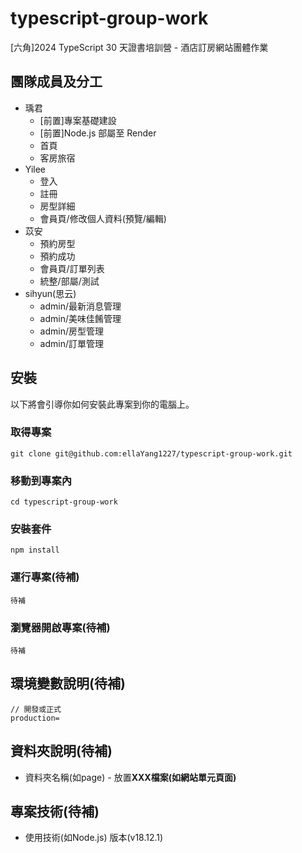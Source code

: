 # typescript-group-work
[六角]2024 TypeScript 30 天證書培訓營 - 酒店訂房網站團體作業

## 團隊成員及分工
- 瑀君
  - [前置]專案基礎建設
  - [前置]Node.js 部屬至 Render
  - 首頁
  - 客房旅宿
- Yilee
  - 登入
  - 註冊
  - 房型詳細
  - 會員頁/修改個人資料(預覽/編輯)
- 苡安
  - 預約房型
  - 預約成功
  - 會員頁/訂單列表
  - 統整/部屬/測試
- sihyun(思云)
  - admin/最新消息管理
  - admin/美味佳餚管理
  - admin/房型管理
  - admin/訂單管理

## 安裝

以下將會引導你如何安裝此專案到你的電腦上。

### 取得專案

```
git clone git@github.com:ellaYang1227/typescript-group-work.git
```

### 移動到專案內

```
cd typescript-group-work
```

### 安裝套件

```
npm install
```

### 運行專案(待補)

```
待補
```

### 瀏覽器開啟專案(待補)

```
待補
```

## 環境變數說明(待補)

```
// 開發或正式
production=
```

## 資料夾說明(待補)

- 資料夾名稱(如page) - 放置**XXX檔案(如網站單元頁面)**

## 專案技術(待補)

- 使用技術(如Node.js) 版本(v18.12.1)

